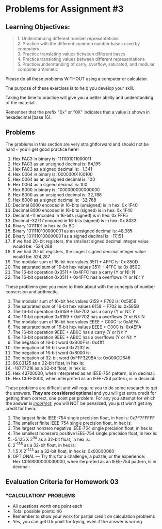 # Problems for Assignment #3
## Learning Objectives:
<blockquote>
  1. Understanding different number representations<br />
  2. Practice with the different common number bases used by computers<br />
  3. Practice translating values between different bases<br />
  4. Practice translating values between different representations<br />
  5. Practice/understanding of carry, overflow, saturated, and modular computer arithmetic
</blockquote>

Please do all these problems WITHOUT using a computer or calculator.

The purpose of these exercises is to help you develop your skill.

Taking the time to practice will give you a better ability and understanding of the material.

Remember that the prefix "0x" or "0X" indicates that a value is shown in hexadecimal [base 16].

## Problems

The problems in this section are very straightforward and should not be hard ~ you'll get good practice here!
      <ol><li>Hex FAC3 in binary is: 1111101011000011
          <li>Hex FAC3 as an unsigned decimal is: 64,195
          <li>Hex FAC3 as a signed decimal is: -1,341
          <li>Hex 0064 in binary is: 00000001100100
          <li>Hex 0064 as an unsigned decimal is: 100
          <li>Hex 0064 as a signed decimal is: 100
          <li>Hex 8000 in binary is: 1000000000000000
          <li>Hex 8000 as an unsigned decimal is: 32,768
          <li>Hex 8000 as a signed decimal is: -32,768
          <li>Decimal 8000 encoded in 16-bits (unsigned) is in hex: 0x 1F40
          <li>Decimal 8000 encoded in 16-bits (signed) is in hex: 0x 1F40
          <li>Decimal -11 encoded in 16-bits (signed) is in hex: 0x FFF5
          <li>Decimal -32717 encoded in 16-bits (signed) is in hex: 0x 8033
          <li>Binary 10111101 in hex is: 0x BD
          <li>Binary 1011110100000001 as an unsigned decimal is: 48,385
          <li>Binary 1011110100000001 as a signed decimal is: -17,151
          <li>If we had 20-bit registers, the smallest signed decimal integer value would be: -524,288
          <li>If we had 20-bit registers, the largest signed decimal integer value would be: 524,287
          <li>The modular sum of 16-bit hex values 3511 + 4FFC is: 0x 850D
          <li>The saturated sum of 16-bit hex values 3511 + 4FFC is: 0x 850D
          <li>The 16-bit operation 0x3511 + 0x4FFC has a carry (Y or N): N
          <li>The 16-bit operation 0x3511 + 0x4FFC has a overflows (Y or N): Y
      </ol>

These problems give you more to think about with the concepts of number conversion and arithmetic.
      <ol><li>The modular sum of 16-bit hex values 6159 + F702 is: 0x585B
          <li>The saturated sum of 16-bit hex values 6159 + F702 is: 0x585B
          <li>The 16-bit operation 0x6159 + 0xF702 has a carry (Y or N): Y
          <li>The 16-bit operation 0x6159 + 0xF702 has a overflows (Y or N): N
          <li>The modular sum of 16-bit hex values EEEE + C00C is: 0xAEFA
          <li>The saturated sum of 16-bit hex values EEEE + C00C is: 0xAEFA
          <li>The 16-bit operation 9EEE + AB0C has a carry (Y or N): Y
          <li>The 16-bit operation 9EEE + AB0C has a overflows (Y or N): Y
          <li>The negation of 16-bit word 0xB00F is: 0x4ff1
          <li>The negation of 16-bit word 0x2232 is:
          <li>The negation of 16-bit word 0x8000 is:
          <li>The negation of 32-bit word 0xFFF329BA is: 0x000CD646
          <li>96.03125 as a 32-bit float, in hex is:
          <li>-16777216 as a 32-bit float, in hex is:
          <li>Hex 43700000, when interpreted as an IEEE-754 pattern, is in decimal:
          <li>Hex C0FF0000, when interpreted as an IEEE-754 pattern, is in decimal:
      </ol>

These problems are difficult and will require you to do some research to get the answers.  <strong>They are considered optional</strong> and you will get extra credit for getting them correct, one point per problem.  For any you attempt for which the answer is <em><u>incorrect</u></em>, you will NOT be penalized, you just won't get any credit for them.
      <ol><li>The largest finite IEEE-754 single precision float, in hex is: 0x7F7FFFFF
          <li>The smallest finite IEEE-754 single precision float, in hex is:
          <li>The largest nonzero negative IEEE-754 single precision float, in hex is:
          <li>The smallest nonezero positive IEEE-754 single precision float, in hex is:
          <li>-5.125 X 2<sup>90</sup> as a 32-bit float, in hex is:
          <li>2<sup>-138</sup> as a 32-bit float, in hex is:
          <li>1.5 X 2<sup>-143</sup> as a 32-bit float, in hex is: 0x00000060
          <li>OPTIONAL &mdash; Try this for a challenge, a puzzle, or the experience:<br />
                  Hex C059000000000000, when iterpreted as an IEEE-754 pattern, is in decimal:
      </ol>

## Evaluation Criteria for Homework 03
### "CALCULATION" PROBLEMS
  - All questions worth one point each
  - Total possible points: 46
  - Remember to show your work for partial credit on calculation problems
  - Yes, you can get 0.5 point for trying, even if the answer is wrong
  











